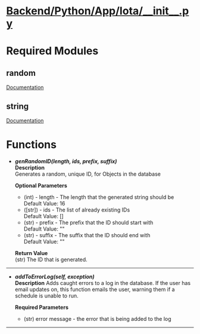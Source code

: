 # [Backend/Python/App/Iota/\_\_init__.py](../python/app/iota/__init__.py)
# Required Modules
## random
[Documentation](https://docs.python.org/3/library/random.html)

## string
[Documentation](https://docs.python.org/3/library/string.html)

# Functions
- ***genRandomID(length, ids, prefix, suffix)***\
  **Description**\
  Generates a random, unique ID, for Objects in the database 

  **Optional Parameters**
  - (int) - length - The length that the generated string should be\
  Default Value: 16
  - ([str]) - ids - The list of already existing IDs\
  Default Value: []
  - (str) - prefix - The prefix that the ID should start with\
  Default Value: ""
  - (str) - suffix - The suffix that the ID should end with\
  Default Value: ""

  **Return Value**\
  (str) The ID that is generated.

---
- ***addToErrorLog(self, exception)***\
  **Description**
  Adds caught errors to a log in the database. If the user has email updates on, this function emails the user, warning them if a schedule is unable to run.
  
  **Required Parameters**
  - (str) error message - the error that is being added to the log
---
